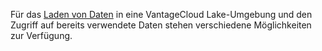Für das [Laden von Daten](jwm1694121113608.md) in eine VantageCloud Lake-Umgebung und den Zugriff auf bereits verwendete Daten stehen verschiedene Möglichkeiten zur Verfügung.
